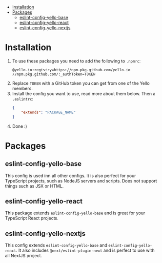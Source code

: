 
- [Installation](#installation)
- [Packages](#packages)
	- [eslint-config-yello-base](#eslint-config-yello-base)
	- [eslint-config-yello-react](#eslint-config-yello-react)
	- [eslint-config-yello-nextjs](#eslint-config-yello-nextjs)

# Installation
1. To use these packages you need to add the following to `.npmrc`:
	```
	@yello-io:registry=https://npm.pkg.github.com/yello-io
	//npm.pkg.github.com/:_authToken=TOKEN
	```
2. Replace `TOKEN` with a GitHub token you can get from one of the Yello members.
3. Install the config you want to use, read more about them below. Then  a `.eslintrc`:
	```JSON
	{
		"extends": "PACKAGE_NAME"
	}
	```
4. Done :)

# Packages

## eslint-config-yello-base
This config is used inn all other configs. It is also perfect for your TypeScript projects, such as NodeJS servers and scripts. Does not support things such as JSX or HTML.

## eslint-config-yello-react
This package extends `eslint-config-yello-base` and is great for your TypeScript React projects.

## eslint-config-yello-nextjs
This config extends `eslint-config-yello-base` and `eslint-config-yello-react`. It also includes `@next/eslint-plugin-next` and is perfect to use with all NextJS project.

